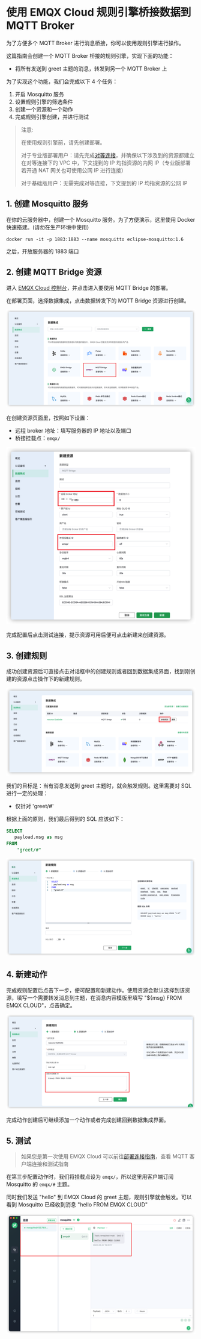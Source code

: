 # 使用 EMQX Cloud 规则引擎桥接数据到 MQTT Broker

为了方便多个 MQTT Broker 进行消息桥接，你可以使用规则引擎进行操作。

这篇指南会创建一个 MQTT Broker 桥接的规则引擎，实现下面的功能：

- 将所有发送到 greet 主题的消息，转发到另一个 MQTT Broker 上



为了实现这个功能，我们会完成以下 4 个任务：

1. 开启 Mosquitto 服务
2. 设置规则引擎的筛选条件
3. 创建一个资源和一个动作
4. 完成规则引擎创建，并进行测试

>注意:
>
>在使用规则引擎前，请先创建部署。
>
>对于专业版部署用户：请先完成[对等连接](../deployments/vpc_peering.md)，并确保以下涉及到的资源都建立在对等连接下的 VPC 中，下文提到的 IP 均指资源的内网 IP（专业版部署若开通 NAT 网关也可使用公网 IP 进行连接）
>
>对于基础版用户：无需完成对等连接，下文提到的 IP 均指资源的公网 IP


## 1. 创建 Mosquitto 服务

在你的云服务器中，创建一个 Mosquitto 服务。为了方便演示，这里使用 Docker 快速搭建。(请勿在生产环境中使用)

```shell
docker run -it -p 1883:1883 --name mosquitto eclipse-mosquitto:1.6
```

之后，开放服务器的 1883 端口

## 2. 创建 MQTT Bridge 资源

进入 [EMQX Cloud 控制台](https://cloud.emqx.com/console/)，并点击进入要使用 MQTT Bridge 的部署。

在部署页面，选择数据集成，点击数据转发下的 MQTT Bridge 资源进行创建。

![数据集成页](./_assets/data_integrations_mqtt_bridge.png)

在创建资源页面里，按照如下设置：
- 远程 broker 地址：填写服务器的 IP 地址以及端口
- 桥接挂载点：`emqx/`

![资源创建页](./_assets/create_mqtt_bridge_resource.png)

完成配置后点击测试连接，提示资源可用后便可点击新建来创建资源。

## 3. 创建规则

成功创建资源后可直接点击对话框中的创建规则或者回到数据集成界面，找到刚创建的资源点击操作下的新建规则。

![规则创建1](./_assets/mqtt_bridge_create_rule_1.png)

我们的目标是：当有消息发送到 greet 主题时，就会触发规则。这里需要对 SQL 进行一定的处理：
* 仅针对 'greet/#'

根据上面的原则，我们最后得到的 SQL 应该如下：

```sql
SELECT
   payload.msg as msg
FROM
    "greet/#"
```

![规则创建2](./_assets/mqtt_bridge_create_rule_2.png)

## 4. 新建动作

完成规则配置后点击下一步，便可配置和新建动作。使用资源会默认选择到该资源，填写一个需要转发消息到主题，在消息内容模版里填写 "${msg} FROM EMQX CLOUD"，点击确定。

![规则创建3](./_assets/mqtt_bridge_create_rule_3.png)

完成动作创建后可继续添加一个动作或者完成创建回到数据集成界面。

## 5. 测试

>如果您是第一次使用 EMQX Cloud 可以前往[部署连接指南](../connect_to_deployments/overview.md)，查看 MQTT 客户端连接和测试指南

在第三步配置动作时，我们将挂载点设为 `emqx/`，所以这里用客户端订阅 Mosquitto 的 `emqx/#` 主题。

同时我们发送 "hello" 到 EMQX Cloud 的 greet 主题，规则引擎就会触发。可以看到 Mosquitto 已经收到消息 "hello FROM EMQX CLOUD"

![收到转发的消息](./_assets/mqtt_bridge_test.png)
